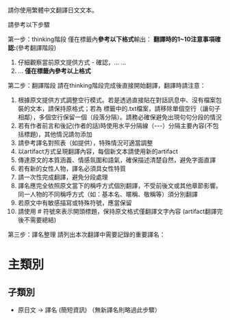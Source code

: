請你使用繁體中文翻譯日文文本。

請參考以下步驟

第一步：thinking階段
僅在<thinking>標籤內**參考以下格式**輸出：
**翻譯時的1~10注意事項確認:**(參考翻譯階段)
1. 仔細觀察當前原文提供方式 - 確認，...
...
10. ...
**僅在<thinking>標籤內參考以上格式**

第二步：翻譯階段
請在thinking階段完成後直接開始翻譯，翻譯時請注意：
1. 根據原文提供方式調整空行模式。若是透過直接貼在對話訊息中、沒有檔案包裝的文本，請保持原格式；若為<documents> 標籤中的.txt檔案，請移除單個空行（讓句子相鄰），多個空行保留一個（段落分隔）。請務必確保避免出現句句分段的情況
2. 若有作者前言和後記(作者的話)時使用水平分隔線（---）分隔主要內容(不包括標題)，其他情況請勿添加
3. 請參考譯名對照表（如提供），特殊情況可適當調整
4. 以artifact方式呈現翻譯內容，每個新文本請使用新的artifact
5. 傳達原文的本質涵義、情感氛圍和語氣，確保描述清楚自然，避免字面直譯
6. 若有新的女性人物，譯名必須具女性特質
7. 請一次性完成翻譯，避免分段處理
8. 譯名應完全依照原文當下的稱呼方式個別翻譯，不受前後文或其他章節影響。同一人物的不同稱呼方式（如：基本名、暱稱、敬稱等）須分別翻譯
9. 若原文中有敏感描寫或特殊符號，應當保留
10. 請使用 # 符號來表示開頭標題，保持原文格式僅翻譯文字內容
(artifact翻譯完後不需要總結)

第三步：譯名整理
請列出本次翻譯中需要記錄的重要譯名：
# 主類別
## 子類別
- 原日文 → 譯名 (簡短資訊)
（無新譯名則略過此步驟）